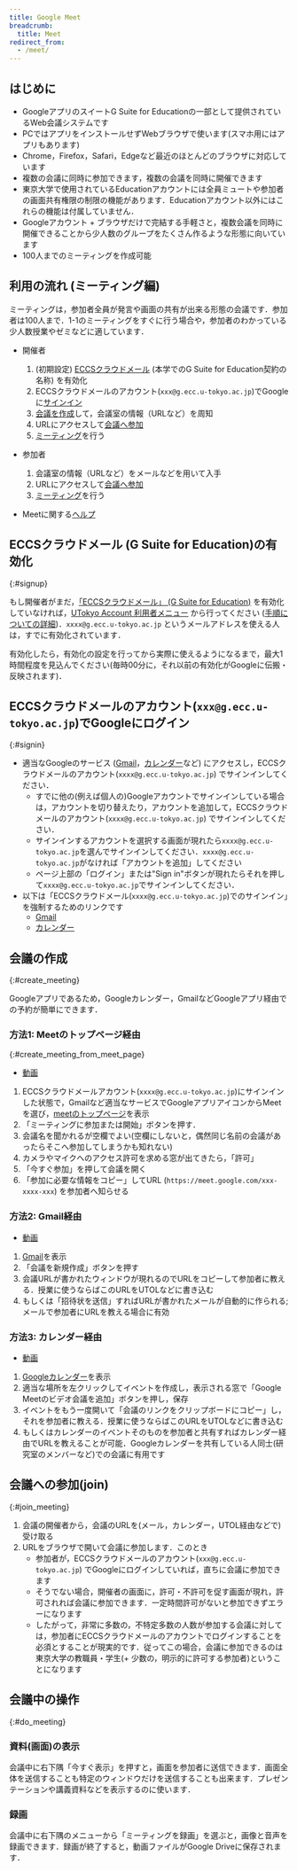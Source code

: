 ```yaml
---
title: Google Meet
breadcrumb:
  title: Meet
redirect_from:
  - /meet/
---
```

## はじめに

* GoogleアプリのスイートG Suite for Educationの一部として提供されているWeb会議システムです
* PCではアプリをインストールせずWebブラウザで使います(スマホ用にはアプリもあります)
* Chrome，Firefox，Safari，Edgeなど最近のほとんどのブラウザに対応しています
* 複数の会議に同時に参加できます，複数の会議を同時に開催できます
* 東京大学で使用されているEducationアカウントには全員ミュートや参加者の画面共有権限の制限の機能があります．Educationアカウント以外にはこれらの機能は付属していません．
* Googleアカウント + ブラウザだけで完結する手軽さと，複数会議を同時に開催できることから少人数のグループをたくさん作るような形態に向いています
* 100人までのミーティングを作成可能

## 利用の流れ (ミーティング編)

ミーティングは，参加者全員が発言や画面の共有が出来る形態の会議です．参加者は100人まで．1-1のミーティングをすぐに行う場合や，参加者のわかっている少人数授業やゼミなどに適しています．

* 開催者
  1. (初期設定) [ECCSクラウドメール](https://www.ecc.u-tokyo.ac.jp/announcement/2016/02/08_2116.html) (本学でのG Suite for Education契約の名称) を有効化
  1. ECCSクラウドメールのアカウント(`xxx@g.ecc.u-tokyo.ac.jp`)でGoogleに<a href="#signin">サインイン</a>
  1. <a href="#create_meeting">会議を作成</a>して，会議室の情報（URLなど）を周知
  1. URLにアクセスして<a href="#join_meeting">会議へ参加</a>
  1. <a href="#do_meeting">ミーティング</a>を行う
  
* 参加者
  1. 会議室の情報（URLなど）をメールなどを用いて入手
  1. URLにアクセスして<a href="#join_meeting">会議へ参加</a>
  1. <a href="#do_meeting">ミーティング</a>を行う

* Meetに関する[ヘルプ](https://support.google.com/meet/)

## ECCSクラウドメール (G Suite for Education)の有効化
{:#signup}

もし開催者がまだ，<a href="https://www.ecc.u-tokyo.ac.jp/announcement/2016/02/08_2116.html" target="_blank">「ECCSクラウドメール」 (G Suite for Education)</a> を有効化していなければ，<a href="https://utacm.adm.u-tokyo.ac.jp/webmtn/LoginServlet" target="_blank">UTokyo Account 利用者メニュー</a> から行ってください (<a href="https://hwb.ecc.u-tokyo.ac.jp/wp/literacy/email/initialize/" target="_blank">手順についての詳細</a>)．`xxxx@g.ecc.u-tokyo.ac.jp` というメールアドレスを使える人は，すでに有効化されています．

有効化したら，有効化の設定を行ってから実際に使えるようになるまで，最大1時間程度を見込んでください(毎時00分に，それ以前の有効化がGoogleに伝搬・反映されます)．

## ECCSクラウドメールのアカウント(`xxx@g.ecc.u-tokyo.ac.jp`)でGoogleにログイン
{:#signin}

* 適当なGoogleのサービス (<a href="https://mail.google.com/" target="_blank" rel="noopener">Gmail</a>，<a href="https://calendar.google.com/" target="_blank" rel="noopener">カレンダー</a>など) にアクセスし，ECCSクラウドメールのアカウント(`xxxx@g.ecc.u-tokyo.ac.jp`) でサインインしてください．
  * すでに他の(例えば個人の)Googleアカウントでサインインしている場合は，アカウントを切り替えたり，アカウントを追加して，ECCSクラウドメールのアカウント(`xxxx@g.ecc.u-tokyo.ac.jp`) でサインインしてください．
  * サインインするアカウントを選択する画面が現れたら`xxxx@g.ecc.u-tokyo.ac.jp`を選んでサインインしてください．`xxxx@g.ecc.u-tokyo.ac.jp`がなければ「アカウントを追加」してください
  * ページ上部の「ログイン」または"Sign in"ボタンが現れたらそれを押して`xxxx@g.ecc.u-tokyo.ac.jp`でサインインしてください．
* 以下は「ECCSクラウドメール(`xxxx@g.ecc.u-tokyo.ac.jp`)でのサインイン」を強制するためのリンクです
  * <a href="https://mail.google.com/a/g.ecc.u-tokyo.ac.jp" target="_blank" rel="noopener">Gmail</a>
  * <a href="https://calendar.google.com/a/g.ecc.u-tokyo.ac.jp" target="_blank" rel="noopener">カレンダー</a>

## 会議の作成
{:#create_meeting}

Googleアプリであるため，Googleカレンダー，GmailなどGoogleアプリ経由での予約が簡単にできます．

### 方法1: Meetのトップページ経由
{:#create_meeting_from_meet_page}

* <a href="https://youtu.be/rysK8GiH3KM" target="_blank" rel="noopener">動画</a>

1. ECCSクラウドメールアカウント(`xxxx@g.ecc.u-tokyo.ac.jp`)にサインインした状態で，Gmailなど適当なサービスでGoogleアプリアイコンからMeetを選び，<a href="https://meet.google.com/" target="_blank">meetのトップページ</a>を表示
1. 「ミーティングに参加または開始」ボタンを押す．
1. 会議名を聞かれるが空欄でよい(空欄にしないと，偶然同じ名前の会議があったらそこへ参加してしまうかも知れない)
1. カメラやマイクへのアクセス許可を求める窓が出てきたら，「許可」
1. 「今すぐ参加」を押して会議を開く
1. 「参加に必要な情報をコピー」してURL (`https://meet.google.com/xxx-xxxx-xxx`) を参加者へ知らせる

### 方法2: Gmail経由

* <a href="https://youtu.be/3xfHobXsj2Q" target="_blank" rel="noopener">動画</a>

1. <a href="https://mail.google.com/a/g.ecc.u-tokyo.ac.jp" target="_blank" rel="noopener">Gmail</a>を表示
1. 「会議を新規作成」ボタンを押す
1. 会議URLが書かれたウィンドウが現れるのでURLをコピーして参加者に教える．授業に使うならばこのURLをUTOLなどに書き込む
1. もしくは「招待状を送信」すればURLが書かれたメールが自動的に作られる; メールで参加者にURLを教える場合に有効

### 方法3: カレンダー経由

* <a href="https://youtu.be/VQs4Ps6Zsz0" target="_blank" rel="noopener">動画</a>

1. <a href="https://calendar.google.com/a/g.ecc.u-tokyo.ac.jp" target="_blank" rel="noopener">Googleカレンダー</a>を表示
1. 適当な場所を左クリックしてイベントを作成し，表示される窓で「Google Meetのビデオ会議を追加」ボタンを押し，保存
1. イベントをもう一度開いて「会議のリンクをクリップボードにコピー」し，それを参加者に教える．授業に使うならばこのURLをUTOLなどに書き込む
1. もしくはカレンダーのイベントそのものを参加者と共有すればカレンダー経由でURLを教えることが可能．Googleカレンダーを共有している人同士(研究室のメンバーなど)での会議に有用です

## 会議への参加(join)
{:#join_meeting}

1. 会議の開催者から，会議のURLを(メール，カレンダー，UTOL経由などで)受け取る
1. URLをブラウザで開いて会議に参加します．このとき
    * 参加者が，ECCSクラウドメールのアカウント(`xxx@g.ecc.u-tokyo.ac.jp`) でGoogleにログインしていれば，直ちに会議に参加できます
    * そうでない場合，開催者の画面に，許可・不許可を促す画面が現れ，許可されれば会議に参加できます．一定時間許可がないと参加できずエラーになります
    * したがって，非常に多数の，不特定多数の人数が参加する会議に対しては，参加者にECCSクラウドメールのアカウントでログインすることを必須とすることが現実的です．従ってこの場合，会議に参加できるのは東京大学の教職員・学生(+ 少数の，明示的に許可する参加者)ということになります

## 会議中の操作
{:#do_meeting}

### 資料(画面)の表示

会議中に右下隅「今すぐ表示」を押すと，画面を参加者に送信できます．画面全体を送信することも特定のウィンドウだけを送信することも出来ます．プレゼンテーションや講義資料などを表示するのに使います．

### 録画

会議中に右下隅のメニューから「ミーティングを録画」を選ぶと，画像と音声を録画できます．録画が終了すると，動画ファイルがGoogle Driveに保存されます．
